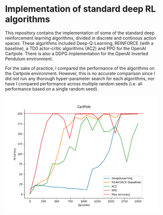 # Implementation of standard deep RL algorithms

This repository contains the implementation of some of the standard deep reinforcement learning algorithms, divided in discrete and continous action spaces. These algorithms included Deep-Q-Learning, REINFORCE (with a baseline), a TD0 actor-critic algorithms (AC2) and PPO for the OpenAI Cartpole. There is also a DDPG implementation for the OpenAI Inverted Pendulum environment.  

For the sake of practice, I compared the performance of the algorithms on the Cartpole environment. However, this is no accurate comparison since I did not run any thorough hyper-parameter search for each algorithms, nor have I compared performance across multiple random seeds (i.e. all performance based on a single random seed). 


![This is an image](/DiscreteAction/Images/CartPole_Comparison.png)
